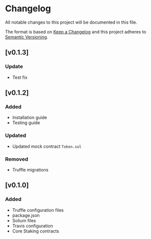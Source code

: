 # Changelog

All notable changes to this project will be documented in this file.

The format is based on [Keep a Changelog](http://keepachangelog.com/en/1.0.0/)
and this project adheres to [Semantic Versioning](http://semver.org/spec/v2.0.0.html).

## [v0.1.3]

### Update
 - Test fix

## [v0.1.2]

### Added
 - Installation guide
 - Testing guide
 
### Updated
 - Updated mock contract ```Token.sol```

### Removed
 - Truffle migrations

## [v0.1.0]

### Added
 - Truffle configuration files
 - package.json
 - Solium files
 - Travis configuration
 - Core Staking contracts